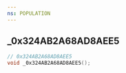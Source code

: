 ```yaml
---
ns: POPULATION
---
```

## _0x324AB2A68AD8AEE5

```c
// 0x324AB2A68AD8AEE5
void _0x324AB2A68AD8AEE5();
```

